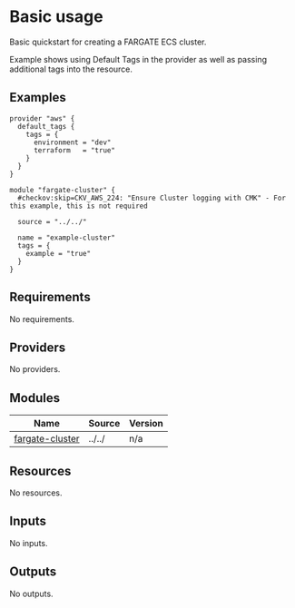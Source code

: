 # Basic usage

Basic quickstart for creating a FARGATE ECS cluster.

Example shows using Default Tags in the provider as well as passing additional tags into the resource.

<!-- BEGINNING OF PRE-COMMIT-TERRAFORM DOCS HOOK -->


## Examples

```hcl
provider "aws" {
  default_tags {
    tags = {
      environment = "dev"
      terraform   = "true"
    }
  }
}

module "fargate-cluster" {
  #checkov:skip=CKV_AWS_224: "Ensure Cluster logging with CMK" - For this example, this is not required

  source = "../../"

  name = "example-cluster"
  tags = {
    example = "true"
  }
}
```

## Requirements

No requirements.

## Providers

No providers.

## Modules

| Name | Source | Version |
|------|--------|---------|
| <a name="module_fargate-cluster"></a> [fargate-cluster](#module\_fargate-cluster) | ../../ | n/a |

## Resources

No resources.

## Inputs

No inputs.

## Outputs

No outputs.


<!-- END OF PRE-COMMIT-TERRAFORM DOCS HOOK -->
